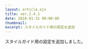 ```yaml
---
layout: article.ejs
title: ver.2.4.1
date: 2018-01-31 00:00:00
thumbnail: 
excerpt: スタイルガイド用の設定を追加
---
```


スタイルガイド用の設定を追加しました。
